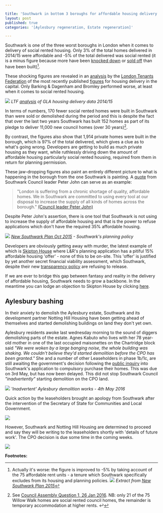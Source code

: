 ```yaml
---

title: 'Southwark in bottom 3 boroughs for affordable housing delivery'
layout: post
published: true
categories: '[Aylesbury regeneration, Estate regeneration]'

---
```

Southwark is one of the three worst boroughs in London when it comes to delivery of social rented housing. Only 3% of the total homes delivered in 2014/15 were affordable and -5% of the total delivered was social rented (it is a minus figure because more have been [knocked down](http://35percent.org/the-southwark-clearances/) or [sold off](http://35percent.org/auctions/) than have been built)[^1].

These shocking figures are revealed in an [analysis](http://35percent.org/img/LTF_delivery_of_housing_in_London_2014-15.pdf) by the [London Tenants Federation](http://www.londontenants.org/) of the most recently published [figures](http://data.london.gov.uk/dataset/gla-affordable-housing-programme-outturn/resource/0ff48fbb-5119-4af1-9692-d0fa57093371) for housing delivery in the capital. Only Barking & Dagenham and Bromley performed worse, at least when it comes to social rented housing.

![](http://35percent.org/img/LTF_table.png)
*LTF [analysis](http://35percent.org/img/LTF_delivery_of_housing_in_London_2014-15.pdf) of GLA housing delivery data 2014/15*

In terms of numbers, 170 fewer social rented homes were built in Southwark than were sold or demolished during the period and this is despite the fact that over the last two years Southwark has built 152 homes as part of its pledge to deliver 11,000 new council homes (over 30 years)[^2].

By contrast, the figures also show that 1,914 private homes were built in the borough, which is 97% of the total delivered, which gives a clue as to what's going wrong. Developers are getting to build as much private housing as they want, while ruthlessly driving down the amount of affordable housing particularly social rented housing, required from them in return for planning permission. 

These jaw-dropping figures also paint an entirely different picture to what is happening in the borough from the one Southwark is painting. A [quote](http://www.southwark.gov.uk/news/article/1715/heres_how_southwark_council_will_deliver_thousands_of_new_council_homes) from Southwark Council leader Peter John can serve as an example:

>"London is suffering from a chronic shortage of quality, affordable homes. We in Southwark are committed to using every tool at our disposal to increase the supply of all kinds of homes across the borough." [(Council leader Peter John)](http://www.southwark.gov.uk/news/article/1715/heres_how_southwark_council_will_deliver_thousands_of_new_council_homes)

Despite Peter John's assertion, there is one tool that Southwark is not using to increase the supply of affordable housing and that is the power to refuse applications which don't have the required 35% affordable housing.

![](http://35percent.org/img/newsouthwarkplanah.png)
*[New Southwark Plan Oct 2015](http://www.southwark.gov.uk/download/downloads/id/12867/new_southwark_plan_preferred_option_consultation_version_web) - Southwark's planning policy*

Developers are obviously getting away with murder, the latest example of which is [Skipton House](http://35percent.org/2016-04-16-we-surrender-southwark-council-and-skipton-house-latest/) where L&R's planning application has a pitiful 15% affordable housing 'offer' - none of this to be on-site. This 'offer' is justified by yet another secret financial viability assessment, which Southwark, despite their new [transparency policy](http://www.southwark.gov.uk/news/article/2062/viability_assessments_must_be_published_in_southwark_%E2%80%93_consultation_launched) are refusing to release. 

If we are ever to bridge this gap between fantasy and reality in the delivery of affordable housing, Southwark needs to grow a backbone. In the meantime you can lodge an objection to Skipton House by clicking [here](http://commentform.herokuapp.com).

## Aylesbury bashing
In their anxiety to demolish the Aylesbury estate, Southwark and its development partner Notting Hill Housing have been getting ahead of themselves and started demolishing buildings on land they don't yet own.

Aylesbury residents awoke last wednesday morning to the sound of diggers demolishing parts of the estate. Agnes Kabuto who lives with her 78 year-old mother in one of the last occupied maisonettes on the Chartridge block said _"We were woken by a large banging noise, the whole building was shaking. We couldn't believe they'd started demolition before the CPO has been granted."_ She and a number of other Leaseholders in phase 1b/1c, are still awaiting the government's decision following the [public inquiry](http://35percent.org/2015-05-02-aylesbury-estate-compulsory-purchase-order-public-inquiry/) into Southwark's application to compulsory purchase their homes. This was due on 3rd May, but has now been delayed. This did not stop Southwark Council _"inadvertently"_ starting demolition on the CPO land.

![](http://35percent.org/img/aylesburydemolition.jpg)
*'Inadvertent' Aylesbury demolition works - 4th May 2016*

Quick action by the leaseholders brought an apology from Southwark after the intervention of the Secretary of State for Communities and Local Government. 

![](http://35percent.org/img/dclgemail.png)

However, Southwark and Notting Hill Housing are determined to proceed and say they will be writing to the leaseholders shortly with 'details of future work'. The CPO decision is due some time in the coming weeks.

![](http://35percent.org/img/southwarkdemolitionresponse.png)

__Footnotes:__

[^1]: Actually it's worse: the figure is improved to -5% by taking account of the 75 affordable rent units - a tenure which Southwark specifically excludes from its housing and planning policies.
![](http://35percent.org/img/southwarkplanextract.png)
*Extract from [New Southwark Plan 2015](http://www.southwark.gov.uk/download/downloads/id/12867/new_southwark_plan_preferred_option_consultation_version_web)*

[^2]: See [Council Assembly Question 1, 26 Jan 2016](http://moderngov.southwark.gov.uk/documents/s59593/Members%20questions%20with%20responses.pdf). NB: only 21 of the 75 Willow Walk homes are social rented council homes, the remainder is temporary accommodation at higher rents. ↩


